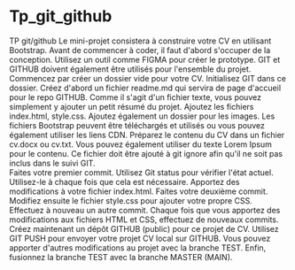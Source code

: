 # Tp_git_github
TP git/github
Le mini-projet consistera à construire votre CV en utilisant Bootstrap. Avant de 
commencer à coder, il faut d'abord s'occuper de la conception. Utilisez un outil 
comme FIGMA pour créer le prototype. GIT et GITHUB doivent également être 
utilisés pour l'ensemble du projet. 
Commencez par créer un dossier vide pour votre CV. Initialisez GIT dans ce dossier. 
Créez d'abord un fichier readme.md qui servira de page d'accueil pour le repo 
GITHUB. Comme il s'agit d'un fichier texte, vous pouvez simplement y ajouter un 
petit résumé du projet. 
Ajoutez les fichiers index.html, style.css. Ajoutez également un dossier pour les 
images. Les fichiers Bootstrap peuvent être téléchargés et utilisés ou vous pouvez 
également utiliser les liens CDN. 
Préparez le contenu du CV dans un fichier cv.docx ou cv.txt. Vous pouvez également 
utiliser du texte Lorem Ipsum pour le contenu. Ce fichier doit être ajouté à git ignore 
afin qu'il ne soit pas inclus dans le suivi GIT.  
Faites votre premier commit. Utilisez Git status pour vérifier l'état actuel. Utilisez-le à 
chaque fois que cela est nécessaire. 
Apportez des modifications à votre fichier index.html.  Faites votre deuxième commit. 
Modifiez ensuite le fichier style.css pour ajouter votre propre CSS. Effectuez à 
nouveau un autre commit. Chaque fois que vous apportez des modifications aux 
fichiers HTML et CSS, effectuez de nouveaux commits.
Créez maintenant un dépôt GITHUB (public) pour ce projet de CV. Utilisez GIT 
PUSH pour envoyer votre projet CV local sur GITHUB. Vous pouvez apporter 
d'autres modifications au projet avec la branche TEST. Enfin, fusionnez la branche 
TEST avec la branche MASTER (MAIN).
